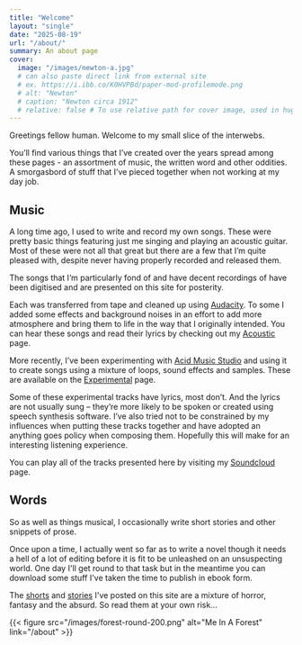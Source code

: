 ```yaml
---
title: "Welcome"
layout: "single"
date: "2025-08-19"
url: "/about/"
summary: An about page
cover:
  image: "/images/newton-a.jpg"
  # can also paste direct link from external site
  # ex. https://i.ibb.co/K0HVPBd/paper-mod-profilemode.png
  # alt: "Newton"
  # caption: "Newton circa 1912"
  # relative: false # To use relative path for cover image, used in hugo Page-bundles
---
```


Greetings fellow human. Welcome to my small slice of the interwebs.

You’ll find various things that I’ve created over the years spread among these pages - an assortment of music, the written word and other oddities. A smorgasbord of stuff that I’ve pieced together when not working at my day job.

## Music

A long time ago, I used to write and record my own songs. These were pretty basic things featuring just me singing and playing an acoustic guitar. Most of these were not all that great but there are a few that I’m quite pleased with, despite never having properly recorded and released them.

The songs that I’m particularly fond of and have decent recordings of have been digitised and are presented on this site for posterity.

Each was transferred from tape and cleaned up using [Audacity](https://www.audacityteam.org/). To some I added some effects and background noises in an effort to add more atmosphere and bring them to life in the way that I originally intended. You can hear these songs and read their lyrics by checking out my [Acoustic](/acoustic) page.

More recently, I’ve been experimenting with [Acid Music Studio](https://www.magix.com/gb/music/acid/acid-music-studio/) and using it to create songs using a mixture of loops, sound effects and samples. These are available on the [Experimental](/experimental) page.

Some of these experimental tracks have lyrics, most don’t. And the lyrics are not usually sung – they’re more likely to be spoken or created using speech synthesis software. I’ve also tried not to be constrained by my influences when putting these tracks together and have adopted an anything goes policy when composing them. Hopefully this will make for an interesting listening experience.

You can play all of the tracks presented here by visiting my [Soundcloud](https://www.soundcloud.com/scarista) page.

## Words

So as well as things musical, I occasionally write short stories and other snippets of prose.

Once upon a time, I actually went so far as to write a novel though it needs a hell of a lot of editing before it is fit to be unleashed on an unsuspecting world. One day I'll get round to that task but in the meantime you can download some stuff I've taken the time to publish in ebook form.

The [shorts](/categories/shorts) and [stories](/stories) I've posted on this site are a mixture of horror, fantasy and the absurd. So read them at your own risk...

{{< figure src="/images/forest-round-200.png" alt="Me In A Forest" link="/about" >}}
